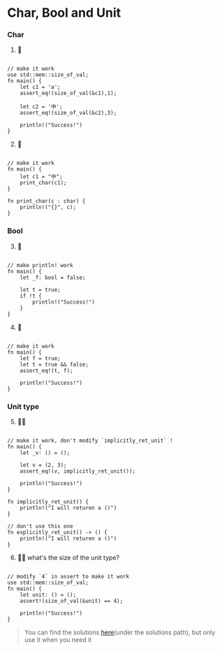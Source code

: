 # Char, Bool and Unit

### Char
1. 🌟
```rust, editable

// make it work
use std::mem::size_of_val;
fn main() {
    let c1 = 'a';
    assert_eq!(size_of_val(&c1),1); 

    let c2 = '中';
    assert_eq!(size_of_val(&c2),3); 

    println!("Success!")
} 
```

2. 🌟
```rust, editable

// make it work
fn main() {
    let c1 = "中";
    print_char(c1);
} 

fn print_char(c : char) {
    println!("{}", c);
}
```

### Bool
3. 🌟
```rust, editable

// make println! work
fn main() {
    let _f: bool = false;

    let t = true;
    if !t {
        println!("Success!")
    }
} 
```

4. 🌟
```rust, editable

// make it work
fn main() {
    let f = true;
    let t = true && false;
    assert_eq!(t, f);

    println!("Success!")
}
```


### Unit type
5. 🌟🌟
```rust,editable

// make it work, don't modify `implicitly_ret_unit` !
fn main() {
    let _v: () = ();

    let v = (2, 3);
    assert_eq!(v, implicitly_ret_unit());

    println!("Success!")
}

fn implicitly_ret_unit() {
    println!("I will returen a ()")
}

// don't use this one
fn explicitly_ret_unit() -> () {
    println!("I will returen a ()")
}
```

6. 🌟🌟 what's the size of the unit type?
```rust,editable

// modify `4` in assert to make it work
use std::mem::size_of_val;
fn main() {
    let unit: () = ();
    assert!(size_of_val(&unit) == 4);

    println!("Success!")
}
```

> You can find the solutions [here](https://github.com/sunface/rust-by-practice)(under the solutions path), but only use it when you need it